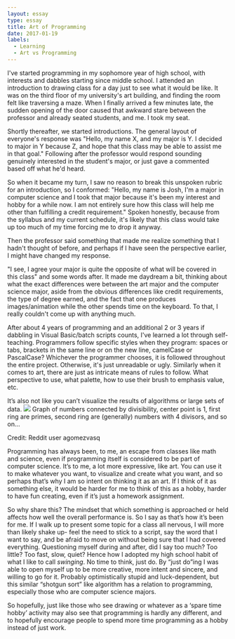 ```yaml
---
layout: essay
type: essay
title: Art of Programming
date: 2017-01-19
labels:
  - Learning
  - Art vs Programming
---
```


I've started programming in my sophomore year of high school, with interests and dabbles starting since middle school. I attended an introduction to drawing class for a day just to see what it would be like. It was on the third floor of my university's art building, and finding the room felt like traversing a maze. When I finally arrived a few minutes late, the sudden opening of the door caused that awkward stare between the professor and already seated students, and me. I took my seat.

Shortly thereafter, we started introductions. The general layout of everyone's response was "Hello, my name X, and my major is Y. I decided to major in Y because Z, and hope that this class may be able to assist me in that goal." Following after the professor would respond sounding genuinely interested in the student's major, or just gave a commented based off what he'd heard.

So when it became my turn, I saw no reason to break this unspoken rubric for an introduction, so I conformed: "Hello, my name is Josh, I'm a major in computer science and I took that major because it's been my interest and hobby for a while now. I am not entirely sure how this class will help me other than fulfilling a credit requirement." Spoken honestly, because from the syllabus and my current schedule, it's likely that this class would take up too much of my time forcing me to drop it anyway.

Then the professor said something that made me realize something that I hadn't thought of before, and perhaps if I have seen the perspective earlier, I might have changed my response.

"I see, I agree your major is quite the opposite of what will be covered in this class" and some words after. 
It made me daydream a bit, thinking about what the exact differences were between the art major and the computer science major, aside from the obvious differences like credit requirements, the type of degree earned, and the fact that one produces images/animation while the other spends time on the keyboard. To that, I really couldn't come up with anything much. 

After about 4 years of programming and an additional 2 or 3 years if dabbling in Visual Basic/batch scripts counts, I've learned a lot through self-teaching. Programmers follow specific styles when they program: spaces or tabs, brackets in the same line or on the new line, camelCase or PascalCase? Whichever the programmer chooses, it is followed throughout the entire project. Otherwise, it's just unreadable or ugly. Similarly when it comes to art, there are just as intricate means of rules to follow. What perspective to use, what palette, how to use their brush to emphasis value, etc.

It’s also not like you can’t visualize the results of algorithms or large sets of data.
<img class="ui tiny right spaced image" src=”http://i.imgur.com/kWnh4wS.jpg” >
<right>Graph of numbers connected by divisibility, center point is 1, first ring are primes, second ring are (generally) numbers with 4 divisors, and so on… <p>Credit: Reddit user agomezvasq</p></right>

Programming has always been, to me, an escape from classes like math and science, even if programming itself is considered to be part of computer science. It’s to me, a lot more expressive, like art. You can use it to make whatever you want, to visualize and create what you want, and so perhaps that’s why I am so intent on thinking it as an art. If I think of it as something else, it would be harder for me to think of this as a hobby, harder to have fun creating, even if it’s just a homework assignment. 

So why share this? The mindset that which something is approached or held affects how well the overall performance is. So I say as that’s how it’s been for me. If I walk up to present some topic for a class all nervous, I will more than likely shake up- feel the need to stick to a script, say the word that I want to say, and be afraid to move on without being sure that I had covered everything. Questioning myself during and after, did I say too much? Too little? Too fast, slow, quiet? Hence how I adopted my high school habit of what I like to call <i>swinging</i>. No time to think, just do. By “just do”ing I was able to open myself up to be more creative, more intent and sincere, and willing to go for it. Probably optimistically stupid and luck-dependent, but this similar “shotgun sort” like algorithm has a relation to programming, especially those who are computer science majors.

So hopefully, just like those who see drawing or whatever as a ‘spare time hobby’ activity may also see that programming is hardly any different, and to hopefully encourage people to spend more time programming as a hobby instead of just work.
